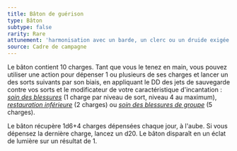 ```yaml
---
title: Bâton de guérison
type: Bâton
subtype: false
rarity: Rare
attunement: 'harmonisation avec un barde, un clerc ou un druide exigée'
source: Cadre de campagne
---
```

Le bâton contient 10 charges. Tant que vous le tenez en main, vous pouvez utiliser une action pour dépenser 1 ou plusieurs de ses charges et lancer un des sorts suivants par son biais, en appliquant le DD des jets de sauvegarde contre vos sorts et le modificateur de votre caractéristique d'incantation : [_soin des blessures_](/grimoire/soin-des-blessures/) (1 charge par niveau de sort, niveau 4 au maximum), [_restauration inférieure_](/grimoire/restauration-inferieure/) (2 charges) ou [_soin des blessures de groupe_](/grimoire/soin-des-blessures-de-groupe/) (5 charges).

Le bâton récupère 1d6+4 charges dépensées chaque jour, à l'aube. Si vous dépensez la dernière charge, lancez un d20. Le bâton disparaît en un éclat de lumière sur un résultat de 1.
